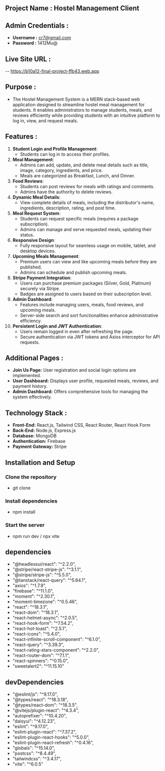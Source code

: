## Project Name : Hostel Management Client

## Admin Credentials :

- **Username :** cr7@gmail.com
- **Password :** 1412Mu@

## Live Site URL :

-- https://b10a12-final-project-ffb43.web.app

## Purpose :

- The Hostel Management System is a MERN stack-based web application designed to streamline hostel meal management for students. It enables administrators to manage students, meals, and reviews efficiently while providing students with an intuitive platform to log in, view, and request meals.

## Features :

1. **Student Login and Profile Management**:
   - Students can log in to access their profiles.
2. **Meal Management**:
   - Admins can add, update, and delete meal details such as title, image, category, ingredients, and price.
   - Meals are categorized as Breakfast, Lunch, and Dinner.
3. **Food Reviews**:
   - Students can post reviews for meals with ratings and comments.
   - Admins have the authority to delete reviews.
4. **Dynamic Meal Details**:
   - View complete details of meals, including the distributor's name, ingredients, description, rating, and post time.
5. **Meal Request System**:
   - Students can request specific meals (requires a package subscription).
   - Admins can manage and serve requested meals, updating their status.
6. **Responsive Design**:
   - Fully responsive layout for seamless usage on mobile, tablet, and desktop devices.
7. **Upcoming Meals Management**:
   - Premium users can view and like upcoming meals before they are published.
   - Admins can schedule and publish upcoming meals.
8. **Stripe Payment Integration**:
   - Users can purchase premium packages (Silver, Gold, Platinum) securely via Stripe.
   - Badges are assigned to users based on their subscription level.
9. **Admin Dashboard**:
   - Features include managing users, meals, food reviews, and upcoming meals.
   - Server-side search and sort functionalities enhance administrative efficiency.
10. **Persistent Login and JWT Authentication**:
    - Users remain logged in even after refreshing the page.
    - Secure authentication via JWT tokens and Axios interceptor for API requests.

## Additional Pages :

- **Join Us Page:** User registration and social login options are implemented.
- **User Dashboard:** Displays user profile, requested meals, reviews, and payment history.
- **Admin Dashboard:** Offers comprehensive tools for managing the system effectively.

## Technology Stack :

- **Front-End:** React.js, Tailwind CSS, React Router, React Hook Form
- **Back-End:** Node.js, Express.js
- **Database:** MongoDB
- **Authentication:** Firebase
- **Payment Gateway:** Stripe

## Installation and Setup

### Clone the repository

- git clone

### Install dependencies

- npm install

### Start the server

- npm run dev / npx vite

## dependencies

- "@headlessui/react": "^2.2.0",
- "@stripe/react-stripe-js": "^3.1.1",
- "@stripe/stripe-js": "^5.5.0",
- "@tanstack/react-query": "^5.64.1",
- "axios": "^1.7.9",
- "firebase": "^11.1.0",
- "moment": "^2.30.1",
- "moment-timezone": "^0.5.46",
- "react": "^18.3.1",
- "react-dom": "^18.3.1",
- "react-helmet-async": "^2.0.5",
- "react-hook-form": "^7.54.2",
- "react-hot-toast": "^2.5.1",
- "react-icons": "^5.4.0",
- "react-infinite-scroll-component": "^6.1.0",
- "react-query": "^3.39.3",
- "react-rating-stars-component": "^2.2.0",
- "react-router-dom": "^7.1.1",
- "react-spinners": "^0.15.0",
- "sweetalert2": "^11.15.10"

## devDependencies

- "@eslint/js": "^9.17.0",
- "@types/react": "^18.3.18",
- "@types/react-dom": "^18.3.5",
- "@vitejs/plugin-react": "^4.3.4",
- "autoprefixer": "^10.4.20",
- "daisyui": "^4.12.23",
- "eslint": "^9.17.0",
- "eslint-plugin-react": "^7.37.2",
- "eslint-plugin-react-hooks": "^5.0.0",
- "eslint-plugin-react-refresh": "^0.4.16",
- "globals": "^15.14.0",
- "postcss": "^8.4.49",
- "tailwindcss": "^3.4.17",
- "vite": "^6.0.5"
